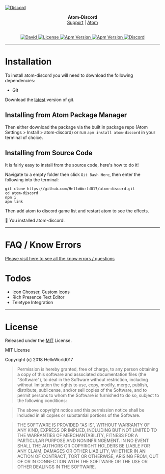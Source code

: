 [![Discord](https://s33.postimg.cc/savzs5uhb/atom-banner.png)](http://discord.gg/8nG3FkS)

<p align="center">
  <b>Atom-Discord</b><br>
  <a href="https://discordapp.com/invite/zfEs3K6">Support</a> |
  <a href="https://atom.io/packages/atom-discord">Atom</a>
  <br><br>
</p>

<p align="center">
  <a href="https://david-dm.org/HelloWorld017/atom-discord">
    <img src="https://img.shields.io/david/HelloWorld017/atom-discord.svg?style=flat-square" alt="David">
  </a>
  
  <a href="https://github.com/HelloWorld017/atom-discord/blob/master/LICENSE">
    <img src="https://img.shields.io/github/license/HelloWorld017/atom-discord.svg?style=flat-square" alt="License">
  </a>
  
  <a href="https://atom.io/packages/atom-discord">
    <img src="https://img.shields.io/apm/v/atom-discord.svg?style=flat-square" alt="Apm Version">
  </a>
  
  <a href="https://atom.io/packages/atom-discord">
    <img src="https://img.shields.io/apm/dm/atom-discord.svg?style=flat-square" alt="Apm Version">
  </a>
  
  <a href="https://discord.gg/zfEs3K6">
    <img src="https://img.shields.io/discord/405937562813726730.svg?logo=discord&style=flat-square&label=Discord&colorA=7289da&colorB=606060" alt="Discord">
  </a>
</p>

----

# Installation

To install atom-discord you will need to download the following dependencies:

- Git

Download the [latest](https://git-scm.com/download) version of git.


## Installing from Atom Package Manager
Then either download the package via the built in package repo (Atom Settings > Install > atom-discord) or run `apm install atom-discord` in your terminal of choice.


## Installing from Source Code

It is fairly easy to install from the source code, here's how to do it!

Navigate to a empty folder then click `Git Bash Here`, then enter the following into the terminal:

```
git clone https://github.com/HelloWorld017/atom-discord.git
cd atom-discord
npm i
apm link
```

Then add atom to discord game list and restart atom to see the effects.  

:tada: You installed atom-discord.

----

# FAQ / Know Errors

[Please visit here to see all the know errors / questions](https://github.com/DerpDays/atom-discord/blob/master/faq.md)


# Todos

 - Icon Chooser, Custom Icons
 - Rich Presence Text Editor
 - Teletype Integration

---

# License

Released under the [MIT](https://en.wikipedia.org/wiki/MIT_License) License.

MIT License

Copyright (c) 2018 HelloWorld017

>Permission is hereby granted, free of charge, to any person obtaining a copy
of this software and associated documentation files (the "Software"), to deal
in the Software without restriction, including without limitation the rights
to use, copy, modify, merge, publish, distribute, sublicense, and/or sell
copies of the Software, and to permit persons to whom the Software is
furnished to do so, subject to the following conditions:

> The above copyright notice and this permission notice shall be included in all
copies or substantial portions of the Software.

> THE SOFTWARE IS PROVIDED "AS IS", WITHOUT WARRANTY OF ANY KIND, EXPRESS OR
IMPLIED, INCLUDING BUT NOT LIMITED TO THE WARRANTIES OF MERCHANTABILITY,
FITNESS FOR A PARTICULAR PURPOSE AND NONINFRINGEMENT. IN NO EVENT SHALL THE
AUTHORS OR COPYRIGHT HOLDERS BE LIABLE FOR ANY CLAIM, DAMAGES OR OTHER
LIABILITY, WHETHER IN AN ACTION OF CONTRACT, TORT OR OTHERWISE, ARISING FROM,
OUT OF OR IN CONNECTION WITH THE SOFTWARE OR THE USE OR OTHER DEALINGS IN THE
SOFTWARE.
